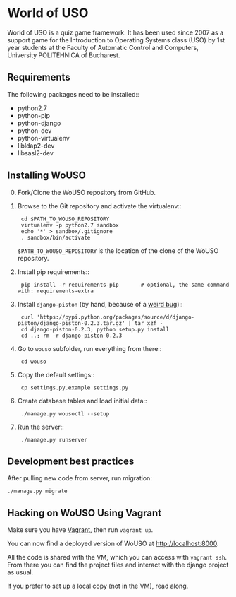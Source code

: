 # World of USO

World of USO is a quiz game framework. It has been used since 2007 as a
support game for the Introduction to Operating Systems class (USO) by
1st year students at the Faculty of Automatic Control and Computers,
University POLITEHNICA of Bucharest.


## Requirements

The following packages need to be installed::

* python2.7
* python-pip
* python-django
* python-dev
* python-virtualenv
* libldap2-dev
* libsasl2-dev


## Installing WoUSO

0. Fork/Clone the WoUSO repository from GitHub.

1. Browse to the Git repository and activate the virtualenv::

        cd $PATH_TO_WOUSO_REPOSITORY
        virtualenv -p python2.7 sandbox
        echo '*' > sandbox/.gitignore
        . sandbox/bin/activate

    `$PATH_TO_WOUSO_REPOSITORY` is the location of the clone of the WoUSO
repository.

2. Install pip requirements::

        pip install -r requirements-pip       # optional, the same command with: requirements-extra

3. Install `django-piston` (by hand, because of a [weird bug](https://bitbucket.org/jespern/django-piston/issue/173/attributeerror-module-object-has-no))::

        curl 'https://pypi.python.org/packages/source/d/django-piston/django-piston-0.2.3.tar.gz' | tar xzf -
        cd django-piston-0.2.3; python setup.py install
        cd ..; rm -r django-piston-0.2.3


4. Go to `wouso` subfolder, run everything from there::

        cd wouso

5. Copy the default settings::

        cp settings.py.example settings.py

6. Create database tables and load initial data::

        ./manage.py wousoctl --setup

7. Run the server::

        ./manage.py runserver


## Development best practices

After pulling new code from server, run migration:

    ./manage.py migrate


## Hacking on WoUSO Using Vagrant

Make sure you have [Vagrant](http://www.vagrantup.com/), then run
`vagrant up`.

You can now find a deployed version of WoUSO at
[http://localhost:8000](http://localhost:8000).

All the code is shared with the VM, which you can access with `vagrant ssh`.
From there you can find the project files and interact with the django
project as usual.

If you prefer to set up a local copy (not in the VM), read along.
